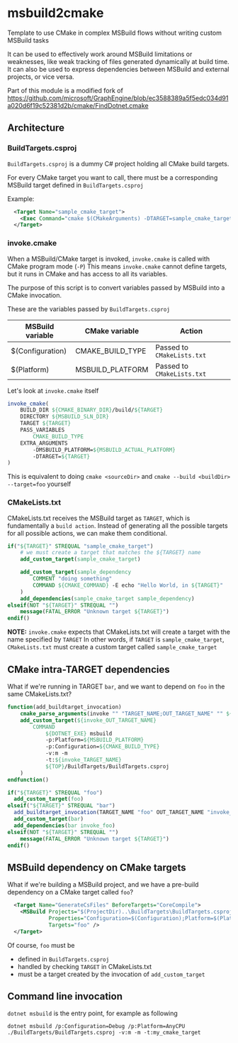 # msbuild2cmake
Template to use CMake in complex MSBuild flows without writing custom MSBuild tasks

It can be used to effectively work around MSBuild limitations or weaknesses, like weak tracking of files generated dynamically at build time.
It can also be used to express dependencies between MSBuild and external projects, or vice versa.

Part of this module is a modified fork of https://github.com/microsoft/GraphEngine/blob/ec3588389a5f5edc034d91a020d6f19c52381d2b/cmake/FindDotnet.cmake

## Architecture

### BuildTargets.csproj
`BuildTargets.csproj` is a dummy C# project holding all CMake build targets.

For every CMake target you want to call, there must be a corresponding MSBuild target defined in `BuildTargets.csproj`

Example:
```xml
  <Target Name="sample_cmake_target">
    <Exec Command="cmake $(CMakeArguments) -DTARGET=sample_cmake_target -P $(InvokeCMake)" />
  </Target>
```

### invoke.cmake
When a MSBuild/CMake target is invoked, `invoke.cmake` is called with CMake program mode (`-P`)
This means `invoke.cmake` cannot define targets, but it runs in CMake and has access to all its variables.

The purpose of this script is to convert variables passed by MSBuild into a CMake invocation.

These are the variables passed by `BuildTargets.csproj`

| MSBuild variable | CMake variable   | Action                     |
|------------------|------------------|----------------------------|
| $(Configuration) | CMAKE_BUILD_TYPE | Passed to `CMakeLists.txt` |
| $(Platform)      | MSBUILD_PLATFORM | Passed to `CMakeLists.txt` |

Let's look at `invoke.cmake` itself

```cmake
invoke_cmake(
	BUILD_DIR ${CMAKE_BINARY_DIR}/build/${TARGET}
	DIRECTORY ${MSBUILD_SLN_DIR}
	TARGET ${TARGET}
	PASS_VARIABLES
		CMAKE_BUILD_TYPE
	EXTRA_ARGUMENTS
		-DMSBUILD_PLATFORM=${MSBUILD_ACTUAL_PLATFORM}
		-DTARGET=${TARGET}
)
```

This is equivalent to doing `cmake <sourceDir>` and `cmake --build <buildDir> --target=foo` yourself


### CMakeLists.txt
CMakeLists.txt receives the MSBuild target as `TARGET`, which is fundamentally a `build action`.
Instead of generating all the possible targets for all possible actions, we can make them conditional.

```cmake
if("${TARGET}" STREQUAL "sample_cmake_target")
	# we must create a target that matches the ${TARGET} name
	add_custom_target(sample_cmake_target)

	add_custom_target(sample_dependency
		COMMENT "doing something"
		COMMAND ${CMAKE_COMMAND} -E echo "Hello World, in ${TARGET}"
	)
	add_dependencies(sample_cmake_target sample_dependency)
elseif(NOT "${TARGET}" STREQUAL "")
	message(FATAL_ERROR "Unknown target ${TARGET}")
endif()
```

**NOTE:** `invoke.cmake` expects that CMakeLists.txt will create a target with the name specified by `TARGET`
In other words, if `TARGET` is `sample_cmake_target`, `CMakeLists.txt` must create a custom target called `sample_cmake_target`

## CMake intra-TARGET dependencies
What if we're running in TARGET `bar`, and we want to depend on `foo` in the same CMakeLists.txt?

```cmake
function(add_buildtarget_invocation)
	cmake_parse_arguments(invoke "" "TARGET_NAME;OUT_TARGET_NAME" "" ${ARGN})
	add_custom_target(${invoke_OUT_TARGET_NAME}
		COMMAND
			${DOTNET_EXE} msbuild
			-p:Platform=${MSBUILD_PLATFORM}
			-p:Configuration=${CMAKE_BUILD_TYPE}
			-v:m -m
			-t:${invoke_TARGET_NAME}
			${TOP}/BuildTargets/BuildTargets.csproj
	)
endfunction()

if("${TARGET}" STREQUAL "foo")
  add_custom_target(foo)
elseif("${TARGET}" STREQUAL "bar")
  add_buildtarget_invocation(TARGET_NAME "foo" OUT_TARGET_NAME "invoke_foo")
  add_custom_target(bar)
  add_dependencies(bar invoke_foo)
elseif(NOT "${TARGET}" STREQUAL "")
	message(FATAL_ERROR "Unknown target ${TARGET}")
endif()
```

## MSBuild dependency on CMake targets
What if we're building a MSBuild project, and we have a pre-build dependency on a CMake target called `foo`?

```xml
  <Target Name="GenerateCsFiles" BeforeTargets="CoreCompile">
    <MSBuild Projects="$(ProjectDir)..\BuildTargets\BuildTargets.csproj"
             Properties="Configuration=$(Configuration);Platform=$(Platform)"
             Targets="foo" />
  </Target>
```

Of course, `foo` must be 
- defined in `BuildTargets.csproj`
- handled by checking `TARGET` in CMakeLists.txt
- must be a target created by the invocation of `add_custom_target`

## Command line invocation
`dotnet msbuild` is the entry point, for example as following

```
dotnet msbuild /p:Configuration=Debug /p:Platform=AnyCPU ./BuildTargets/BuildTargets.csproj -v:m -m -t:my_cmake_target
```
